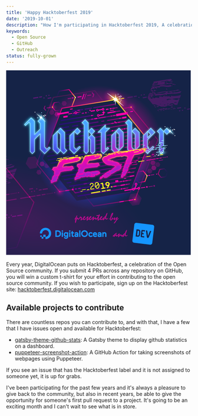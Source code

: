 ```yaml
---
title: 'Happy Hacktoberfest 2019'
date: '2019-10-01'
description: "How I'm participating in Hacktoberfest 2019, A celebration of the Open Source community put on by DigitalOcean"
keywords:
  - Open Source
  - GitHub
  - Outreach
status: fully-grown
---
```


![Hacktoberfest logo](./hacktoberfest-logo.png)

Every year, DigitalOcean puts on Hacktoberfest, a celebration of the Open Source community. If you submit 4 PRs across any repository on GitHub, you will win a custom t-shirt for your effort in contributing to the open source community. If you wish to participate, sign up on the Hacktoberfest site: [hacktoberfest.digitalocean.com](https://hacktoberfest.digitalocean.com/)

## Available projects to contribute

There are countless repos you can contribute to, and with that, I have a few that I have issues open and available for Hacktoberfest:

- [gatsby-theme-github-stats](https://github.com/lannonbr/gatsby-theme-github-stats/): A Gatsby theme to display github statistics on a dashboard.
- [puppeteer-screenshot-action](https://github.com/lannonbr/puppeteer-screenshot-action/): A GitHub Action for taking screenshots of webpages using Puppeteer.

If you see an issue that has the Hacktoberfest label and it is not assigned to someone yet, it is up for grabs.

I've been participating for the past few years and it's always a pleasure to give back to the community, but also in recent years, be able to give the opportunity for someone's first pull request to a project. It's going to be an exciting month and I can't wait to see what is in store.
